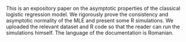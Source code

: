 This is an expository paper on the asymptotic properties of the classical logistic regression model. We rigorously prove the consistency and asymptotic normality of the MLE and present some R simulations. We uploaded the relevant dataset and R code so that the reader can run the simulations himself. The language of the documentation is Romanian.

